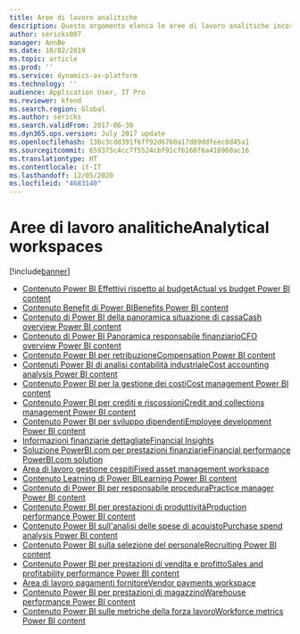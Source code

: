 ```yaml
---
title: Aree di lavoro analitiche
description: Questo argomento elenca le aree di lavoro analitiche incorporate che sono disponibili e indica le risorse in cui è possibile ottenere ulteriori informazioni su tali aree.
author: sericks007
manager: AnnBe
ms.date: 10/02/2019
ms.topic: article
ms.prod: ''
ms.service: dynamics-ax-platform
ms.technology: ''
audience: Application User, IT Pro
ms.reviewer: kfend
ms.search.region: Global
ms.author: sericks
ms.search.validFrom: 2017-06-30
ms.dyn365.ops.version: July 2017 update
ms.openlocfilehash: 136c3cdd391f6ff92d6760a17d89ddfeec8d45a1
ms.sourcegitcommit: 659375c4cc7f5524cbf91cf6160f6a410960ac16
ms.translationtype: HT
ms.contentlocale: it-IT
ms.lasthandoff: 12/05/2020
ms.locfileid: "4683140"
---
```

# <a name="analytical-workspaces"></a><span data-ttu-id="2eedd-103">Aree di lavoro analitiche</span><span class="sxs-lookup"><span data-stu-id="2eedd-103">Analytical workspaces</span></span>
[!include[banner](../includes/banner.md)]

- [<span data-ttu-id="2eedd-104">Contenuto Power BI Effettivi rispetto al budget</span><span class="sxs-lookup"><span data-stu-id="2eedd-104">Actual vs budget Power BI content</span></span>](ledger-budgets-power-bi.md)
- [<span data-ttu-id="2eedd-105">Contenuto Benefit di Power BI</span><span class="sxs-lookup"><span data-stu-id="2eedd-105">Benefits Power BI content</span></span>](benefits-power-bi.md)
- [<span data-ttu-id="2eedd-106">Contenuto di Power BI della panoramica situazione di cassa</span><span class="sxs-lookup"><span data-stu-id="2eedd-106">Cash overview Power BI content</span></span>](../../../finance/cash-bank-management/Cash-Overview-Power-BI-content.md)
- [<span data-ttu-id="2eedd-107">Contenuto di Power BI Panoramica responsabile finanziario</span><span class="sxs-lookup"><span data-stu-id="2eedd-107">CFO overview Power BI content</span></span>](CFO-power-bi.md)
- [<span data-ttu-id="2eedd-108">Contenuto Power BI per retribuzione</span><span class="sxs-lookup"><span data-stu-id="2eedd-108">Compensation Power BI content</span></span>](compensation-power-bi.md)
- [<span data-ttu-id="2eedd-109">Contenuti Power BI di analisi contabilità industriale</span><span class="sxs-lookup"><span data-stu-id="2eedd-109">Cost accounting analysis Power BI content</span></span>](cost-accounting-analysis-content-pack.md) 
- [<span data-ttu-id="2eedd-110">Contenuto Power BI per la gestione dei costi</span><span class="sxs-lookup"><span data-stu-id="2eedd-110">Cost management Power BI content</span></span>](cost-management-content-pack.md)
- [<span data-ttu-id="2eedd-111">Contenuto Power BI per crediti e riscossioni</span><span class="sxs-lookup"><span data-stu-id="2eedd-111">Credit and collections management Power BI content</span></span>](../../../finance/accounts-receivable/credit-collections-power-bi.md)
- [<span data-ttu-id="2eedd-112">Contenuto Power BI per sviluppo dipendenti</span><span class="sxs-lookup"><span data-stu-id="2eedd-112">Employee development Power BI content</span></span>](employee-development-PBI.md) 
- [<span data-ttu-id="2eedd-113">Informazioni finanziarie dettagliate</span><span class="sxs-lookup"><span data-stu-id="2eedd-113">Financial Insights</span></span>](financial-insights.md)
- [<span data-ttu-id="2eedd-114">Soluzione PowerBI.com per prestazioni finanziarie</span><span class="sxs-lookup"><span data-stu-id="2eedd-114">Financial performance PowerBI.com solution</span></span>](financial-performance-power-bi-content-pack.md)
- [<span data-ttu-id="2eedd-115">Area di lavoro gestione cespiti</span><span class="sxs-lookup"><span data-stu-id="2eedd-115">Fixed asset management workspace</span></span>](../../../finance/fixed-assets/Fixed-asset-management-workspace.md)
- [<span data-ttu-id="2eedd-116">Contenuto Learning di Power BI</span><span class="sxs-lookup"><span data-stu-id="2eedd-116">Learning Power BI content</span></span>](learning-power-bi.md)
- [<span data-ttu-id="2eedd-117">Contenuto di Power BI per responsabile procedura</span><span class="sxs-lookup"><span data-stu-id="2eedd-117">Practice manager Power BI content</span></span>](practice-manager-power-bi.md)
- [<span data-ttu-id="2eedd-118">Contenuto Power BI per prestazioni di produttività</span><span class="sxs-lookup"><span data-stu-id="2eedd-118">Production performance Power BI content</span></span>](production-performance-power-bi.md)
- [<span data-ttu-id="2eedd-119">Contenuto Power BI sull'analisi delle spese di acquisto</span><span class="sxs-lookup"><span data-stu-id="2eedd-119">Purchase spend analysis Power BI content</span></span>](purchase-content-pack-for-power-bi.md) 
- [<span data-ttu-id="2eedd-120">Contenuto Power BI sulla selezione del personale</span><span class="sxs-lookup"><span data-stu-id="2eedd-120">Recruiting Power BI content</span></span>](recruiting-analysis-power-bi-content-pack.md) 
- [<span data-ttu-id="2eedd-121">Contenuto Power BI per prestazioni di vendita e profitto</span><span class="sxs-lookup"><span data-stu-id="2eedd-121">Sales and profitability performance Power BI content</span></span>](sales-profitability-performance-content-pack.md)
- [<span data-ttu-id="2eedd-122">Area di lavoro pagamenti fornitore</span><span class="sxs-lookup"><span data-stu-id="2eedd-122">Vendor payments workspace</span></span>](../../../finance/accounts-payable/Vendor-payments-workspace.md)
- [<span data-ttu-id="2eedd-123">Contenuto Power BI per prestazioni di magazzino</span><span class="sxs-lookup"><span data-stu-id="2eedd-123">Warehouse performance Power BI content</span></span>](warehouse-power-bi-content.md)
- [<span data-ttu-id="2eedd-124">Contenuto Power BI sulle metriche della forza lavoro</span><span class="sxs-lookup"><span data-stu-id="2eedd-124">Workforce metrics Power BI content</span></span>](workforce-analysis-power-bi-content-pack.md)
